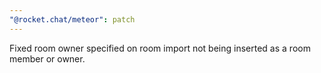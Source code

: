 ```yaml
---
"@rocket.chat/meteor": patch
---
```


Fixed room owner specified on room import not being inserted as a room member or owner.
